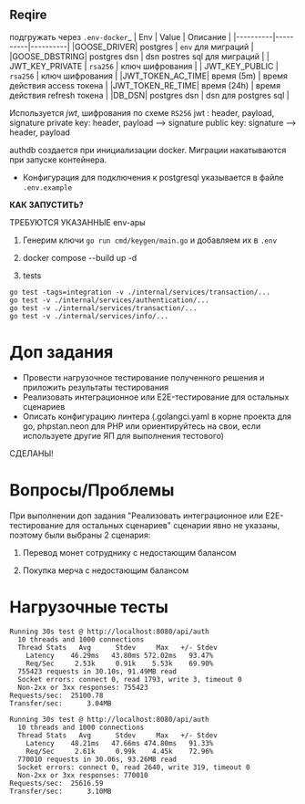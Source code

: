 
## Reqire
подгружать через `.env-docker`_
| Env | Value | Описание |
|----------|----------|----------|
|GOOSE_DRIVER| postgres | `env` для миграций |
|GOOSE_DBSTRING| postgres dsn  | dsn postres sql для миграций |
| JWT_KEY_PRIVATE   | `rsa256`   | ключ шифрования   |
| JWT_KEY_PUBLIC    | `rsa256`   | ключ шифрования   |
|JWT_TOKEN_AC_TIME| время (5m) | время действия access токена |
|JWT_TOKEN_RE_TIME| время (24h) | время действия refresh токена |
|DB_DSN| postgres dsn | dsn для postgres sql |

Используется _jwt_, шифрования по схеме `RS256`
jwt : header, payload, signature
private key: header, payload --> signature
public key: signature --> header, payload


authdb создается при инициализации docker. Миграции накатываются при запуске контейнера.
+ Конфигурация для подключения к postgresql указывается в файле `.env.example`

__КАК ЗАПУСТИТЬ?__

ТРЕБУЮТСЯ УКАЗАННЫЕ env-ары


1) Генерим ключи `go run cmd/keygen/main.go` и добавляем их в `.env`

2) docker compose --build up -d

3) tests
```
go test -tags=integration -v ./internal/services/transaction/...
go test -v ./internal/services/authentication/...
go test -v ./internal/services/transaction/...
go test -v ./internal/services/info/...
```

# Доп задания

* Провести нагрузочное тестирование полученного решения и приложить результаты тестирования 
* Реализовать интеграционное или E2E-тестирование для остальных сценариев  
* Описать конфигурацию линтера (.golangci.yaml в корне проекта для go, phpstan.neon для PHP или ориентируйтесь на свои, если используете другие ЯП для выполнения тестового)


СДЕЛАНЫ!

# Вопросы/Проблемы

При выполнении доп задания "Реализовать интеграционное или E2E-тестирование для остальных сценариев" сценарии явно не указаны, поэтому были выбраны 2 сценария:

1) Перевод монет сотруднику с недостающим балансом

2) Покупка мерча с недостающим балансом


# Нагрузочные тесты
```text
Running 30s test @ http://localhost:8080/api/auth
  10 threads and 1000 connections
  Thread Stats   Avg      Stdev     Max   +/- Stdev
    Latency    46.29ms   43.80ms 572.02ms   93.47%
    Req/Sec     2.53k     0.91k    5.53k    69.90%
  755423 requests in 30.10s, 91.49MB read
  Socket errors: connect 0, read 1793, write 3, timeout 0
  Non-2xx or 3xx responses: 755423
Requests/sec:  25100.78
Transfer/sec:      3.04MB
```

```text
Running 30s test @ http://localhost:8080/api/auth
  10 threads and 1000 connections
  Thread Stats   Avg      Stdev     Max   +/- Stdev
    Latency    48.21ms   47.66ms 474.80ms   91.33%
    Req/Sec     2.61k     0.99k    4.45k    72.96%
  770010 requests in 30.06s, 93.26MB read
  Socket errors: connect 0, read 2640, write 319, timeout 0
  Non-2xx or 3xx responses: 770010
Requests/sec:  25616.59
Transfer/sec:      3.10MB
```